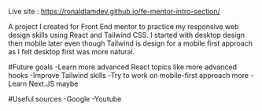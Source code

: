 Live site : https://ronaldlamdev.github.io/fe-mentor-intro-section/

A project I created for Front End mentor to practice my responsive web design skills using React and Tailwind CSS. 
I started with desktop design then mobile later even though Tailwind is design for a mobile first approach as I felt desktop first was more natural.

#Future goals
-Learn more advanced React topics like more advanced hooks
-Improve Tailwind skills
-Try to work on mobile-first approach more
-Learn Next.JS maybe

#Useful sources
-Google
-Youtube
